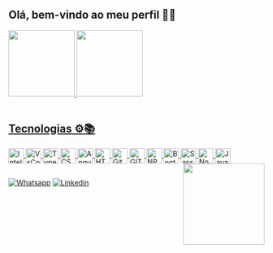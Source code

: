 ## Olá, bem-vindo ao meu perfil 👋😁
<div>
  <a href="https://github.com/portoGUI">
  <img height="130em" src="https://github-readme-stats.vercel.app/api?username=portoGUI&show_icons=true&icon_color=ffaa00&theme=city_lights&hide_border=true&border_radius=2&include_all_commits=true&count_private=true"/>
  <img height="130em" src="https://github-readme-stats.vercel.app/api/top-langs/?username=portoGUI&theme=city_lights&hide_border=true&border_radius=2&layout=compact&langs_count=7"/>
</div><br>

  ## Tecnologias ⚙📚

<div style="display: inline_block">
  <img align="center" alt="Intellij" title="Intellij" width="30" src="https://cdn.jsdelivr.net/gh/devicons/devicon/icons/intellij/intellij-plain.svg"/>
  <img align="center" alt="VsCode" title="VsCode" width="30" src="https://cdn.jsdelivr.net/gh/devicons/devicon/icons/vscode/vscode-original.svg"/>
  <img align="center" alt="TypeScript" title="TypeScript" width="30" src="https://cdn.jsdelivr.net/gh/devicons/devicon/icons/typescript/typescript-plain.svg"/>
  <img align="center" alt="CSS3" title="CSS3" width="30" src="https://cdn.jsdelivr.net/gh/devicons/devicon/icons/css3/css3-plain.svg"/>
  
  <img align="center" alt="Angular" title="Angular" width="30" src="https://cdn.jsdelivr.net/gh/devicons/devicon/icons/angularjs/angularjs-plain.svg"/>
  <img align="center" alt="HTML5" title="HTML5" width="30" src="https://cdn.jsdelivr.net/gh/devicons/devicon/icons/html5/html5-plain.svg"/>
  <img align="center" alt="GitLab" title="GitLab" width="30" src="https://cdn.jsdelivr.net/gh/devicons/devicon/icons/gitlab/gitlab-plain.svg"/>
  <img align="center" alt="GIT" title="GIT" width="30" src="https://cdn.jsdelivr.net/gh/devicons/devicon/icons/git/git-plain.svg"/>
  <img align="center" alt="NPM" title="NPM" width="30" src="https://cdn.jsdelivr.net/gh/devicons/devicon/icons/npm/npm-original-wordmark.svg"/>
  
  <img align="center" alt="Bootstrap" title="Bootstrap" width="30" src="https://cdn.jsdelivr.net/gh/devicons/devicon/icons/bootstrap/bootstrap-plain.svg"/>
  <img align="center" alt="Sass" title="Sass" width="30" src="https://cdn.jsdelivr.net/gh/devicons/devicon/icons/sass/sass-original.svg"/>
  
  <img align="center" alt="Node.js" title="Node.js" width="30" src="https://cdn.jsdelivr.net/gh/devicons/devicon/icons/nodejs/nodejs-plain.svg"/>
  <img align="center" alt="JavaScript" title="JavaScript" width="30" src="https://cdn.jsdelivr.net/gh/devicons/devicon/icons/javascript/javascript-plain.svg"/>
  
  <img style="border-top:50px;" align="right"  width="160" src="https://media4.giphy.com/media/IpeYSEZshTefe/giphy.gif?cid=ecf05e476c3dwjfa7pcqcsrhu2x5vm97wckundsepxe2l57l&rid=giphy.gif&ct=g"/>
</div>

  ##

<div>
  <a href="http://lnnk.in/c8eb"><img  alt="Whatsapp" title="Whatsapp" src="https://img.shields.io/static/v1?label=📱 &message=Whatsapp&color=34af23"></a>
  <a href=""><img  alt="Linkedin" title="Linkedin" src="https://img.shields.io/static/v1?label=👨‍💻 &message=Linkedin&color=007bb6"></a>
</div>
